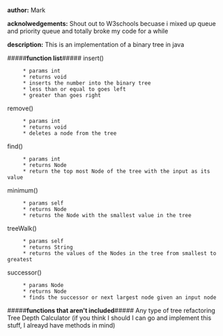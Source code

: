 **author:** Mark

**acknolwedgements:** Shout out to W3schools becuase i mixed up queue and priority queue and totally broke my code for a while

**description:** This is an implementation of a binary tree in java

#####**function list**#####
insert()
```
     * params int
     * returns void
     * inserts the number into the binary tree
     * less than or equal to goes left
     * greater than goes right
```


remove()
```
     * params int
     * returns void
     * deletes a node from the tree
```


find()
```
     * params int
     * returns Node
     * return the top most Node of the tree with the input as its value
```


minimum()
```
     * params self
     * returns Node
     * returns the Node with the smallest value in the tree
```


treeWalk()
```
     * params self
     * returns String
     * returns the values of the Nodes in the tree from smallest to greatest
```


successor()
```
     * params Node
     * returns Node
     * finds the successor or next largest node given an input node
```


#####**functions that aren't included**#####
Any type of tree refactoring
Tree Depth Calculator
(if you think I should I can go and implement this stuff, I alreayd have methods in mind)
